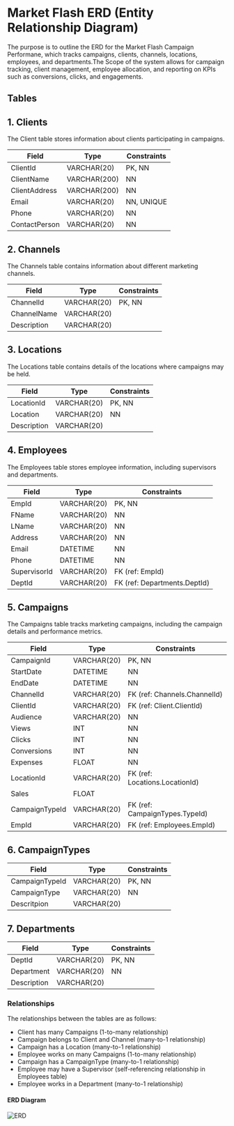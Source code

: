 #  Market Flash ERD (Entity Relationship Diagram)
<u></u>

The purpose is to outline the ERD for the Market Flash Campaign Performane, which tracks campaigns, clients, channels, locations, employees, and departments.The Scope of the system allows for campaign tracking, client management, employee allocation, and reporting on KPIs such as conversions, clicks, and engagements.

## Tables
<u></u>
## 1. Clients

The Client table stores information about clients participating in campaigns.

| Field          | Type         | Constraints      |
|----------------|--------------|------------------|
| ClientId       | VARCHAR(20)  | PK, NN          |
| ClientName     | VARCHAR(200) | NN              |
| ClientAddress  | VARCHAR(200) | NN              |
| Email          | VARCHAR(20)  | NN, UNIQUE      |
| Phone          | VARCHAR(20)  | NN              |
| ContactPerson  | VARCHAR(20)  | NN              |


## 2. Channels

The Channels table contains information about different marketing channels.

| Field              | Type         | Constraints |
|--------------------|--------------|-------------|
| ChannelId          | VARCHAR(20)  | PK, NN      |
| ChannelName        | VARCHAR(20)  |             |
| Description        | VARCHAR(20)  |             |

## 3. Locations

The Locations table contains details of the locations where campaigns may be held.

| Field               | Type         | Constraints |
|---------------------|--------------|-------------|
| LocationId          | VARCHAR(20)  | PK, NN      |
| Location            | VARCHAR(20)  | NN          |
| Description         | VARCHAR(20)  |             |

## 4. Employees

The Employees table stores employee information, including supervisors and departments.

| Field         | Type         | Constraints                  |
|---------------|--------------|------------------------------|
| EmpId         | VARCHAR(20)  | PK, NN                       |
| FName         | VARCHAR(20)  | NN                           |
| LName         | VARCHAR(20)  | NN                           |
| Address       | VARCHAR(20)  | NN                           |
| Email         | DATETIME     | NN                           |
| Phone         | DATETIME     | NN                           |
| SupervisorId  | VARCHAR(20)  | FK (ref: EmpId)              |
| DeptId        | VARCHAR(20)  | FK (ref: Departments.DeptId) |

## 5. Campaigns

The Campaigns table tracks marketing campaigns, including the campaign details and performance metrics.

| Field          | Type        | Constraints                         |
|----------------|-------------|-------------------------------------|
| CampaignId     | VARCHAR(20) | PK, NN                              |
| StartDate      | DATETIME    | NN                                  |
| EndDate        | DATETIME    | NN                                  |
| ChannelId      | VARCHAR(20) | FK (ref: Channels.ChannelId)        |
| ClientId       | VARCHAR(20) | FK (ref: Client.ClientId)           |
| Audience       | VARCHAR(20) | NN                                  |
| Views          | INT         | NN                                  |
| Clicks         | INT         | NN                                  |
| Conversions    | INT         | NN                                  |
| Expenses       | FLOAT       | NN                                  |
| LocationId     | VARCHAR(20) | FK (ref: Locations.LocationId)      |
| Sales          | FLOAT       |                                     |
| CampaignTypeId | VARCHAR(20) | FK (ref: CampaignTypes.TypeId)      |
| EmpId          | VARCHAR(20) | FK (ref: Employees.EmpId)           |

## 6. CampaignTypes

| Field          | Type        | Constraints  |
|----------------|-------------|--------------|
| CampaignTypeId | VARCHAR(20) | PK, NN       |
| CampaignType   | VARCHAR(20) | NN           |
| Descritpion    | VARCHAR(20) |              |

## 7. Departments

| Field        | Type        | Constraints  |
|--------------|-------------|--------------|
| DeptId       | VARCHAR(20) | PK, NN       |
| Department   | VARCHAR(20) | NN           |
| Description  | VARCHAR(20) |              |

### Relationships

The relationships between the tables are as follows:

- Client has many Campaigns (1-to-many relationship)
- Campaign belongs to Client and Channel (many-to-1 relationship)
- Campaign has a Location (many-to-1 relationship)
- Employee works on many Campaigns (1-to-many relationship)
- Campaign has a CampaignType (many-to-1 relationship)
- Employee may have a Supervisor (self-referencing relationship in Employees table)
- Employee works in a Department (many-to-1 relationship)

#### ERD Diagram

![ERD](ERD)

